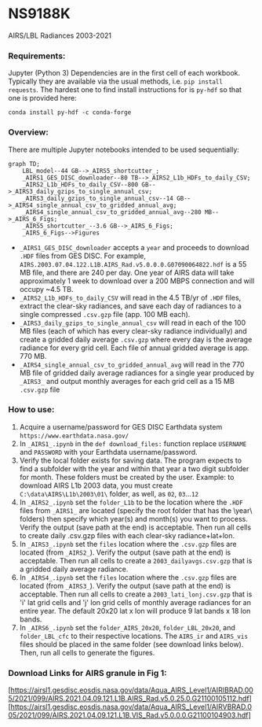 # NS9188K
AIRS/LBL Radiances 2003-2021

### Requirements:
Jupyter (Python 3)
Dependencies are in the first cell of each workbook. Typically they are available via the usual methods, i.e. `pip install requests`. The hardest one to find install instructions for is `py-hdf` so that one is provided here:
```
conda install py-hdf -c conda-forge
```

### Overview:
There are multiple Jupyter notebooks intended to be used sequentially:
```mermaid
graph TD;
    LBL_model--44 GB-->_AIRS5_shortcutter_;
    _AIRS1_GES_DISC_downloader--80 TB-->_AIRS2_L1b_HDFs_to_daily_CSV;
    _AIRS2_L1b_HDFs_to_daily_CSV--800 GB-->_AIRS3_daily_gzips_to_single_annual_csv;
    _AIRS3_daily_gzips_to_single_annual_csv--14 GB-->_AIRS4_single_annual_csv_to_gridded_annual_avg;
    _AIRS4_single_annual_csv_to_gridded_annual_avg--280 MB-->_AIRS_6_Figs;
    _AIRS5_shortcutter_--3.6 GB-->_AIRS_6_Figs;
    _AIRS_6_Figs-->Figures

```
 - `_AIRS1_GES_DISC_downloader` accepts a `year` and proceeds to download `.HDF` files from GES DISC. For example, `AIRS.2003.07.04.122.L1B.AIRS_Rad.v5.0.0.0.G07090064822.hdf` is a 55 MB file, and there are 240 per day. One year of AIRS data will take approximately 1 week to download over a 200 MBPS connection and will occupy ~4.5 TB.
 - `_AIRS2_L1b_HDFs_to_daily_CSV` will read in the 4.5 TB/yr of `.HDF` files, extract the clear-sky radiances, and save each day of radiances to a single compressed `.csv.gzp` file (app. 100 MB each).
 - `_AIRS3_daily_gzips_to_single_annual_csv` will read in each of the 100 MB files (each of which has every clear-sky radiance individually) and create a gridded daily average `.csv.gzp` where every day is the average radiance for every grid cell. Each file of annual gridded average is app. 770 MB.
 - `_AIRS4_single_annual_csv_to_gridded_annual_avg` will read in the 770 MB file of gridded daily average radiances for a single year produced by `_AIRS3_` and output monthly averages for each grid cell as a 15 MB `.csv.gzp` file


### How to use:
1. Acquire a username/password for GES DISC Earthdata system `https://www.earthdata.nasa.gov/`
2. In `_AIRS1_.ipynb` in the `def download_files:` function replace `USERNAME` and `PASSWORD` with your Earthdata username/password.
3. Verify the local folder exists for saving data. The program expects to find a subfolder with the year and within that year a two digit subfolder for month. These folders must be created by the user. Example: to download AIRS L1b 2003 data, you must create `C:\data\AIRS\L1b\2003\01\` folder, as well, as `02`, `03`...`12`
4. In `_AIRS2_.ipynb` set the `folder_L1b` to be the location where the `.HDF` files from `_AIRS1_` are located (specify the root folder that has the \year\ folders) then specify which year(s) and month(s) you want to process. Verify the output (save path at the end) is acceptable. Then run all cells to create daily .csv.gzp files with each clear-sky radiance+lat+lon.
5. In `_AIRS3_.ipynb` set the `files` location where the `.csv.gzp` files are located (from `_AIRS2_`). Verify the output (save path at the end) is acceptable. Then run all cells to create a `2003_dailyavgs.csv.gzp` that is a gridded daily average radiance.
6. In `_AIRS4_.ipynb` set the `files` location where the `.csv.gzp` files are located (from `_AIRS3_`). Verify the output (save path at the end) is acceptable. Then run all cells to create a `2003_lati_lonj.csv.gzp` that is 'i' lat grid cells and 'j' lon grid cells of monthly average radiances for an entire year. The default 20x20 lat x lon will produce 9 lat bands x 18 lon bands.
7. In `_AIRS6_.ipynb` set the `folder_AIRS_20x20`, `folder_LBL_20x20`, and `folder_LBL_cfc` to their respective locations. The `AIRS_ir` and `AIRS_vis` files should be placed in the same folder (see download links below). Then, run all cells to generate the figures.

### Download Links for AIRS granule in Fig 1:
[https://airsl1.gesdisc.eosdis.nasa.gov/data/Aqua_AIRS_Level1/AIRIBRAD.005/2021/099/AIRS.2021.04.09.121.L1B.AIRS_Rad.v5.0.25.0.G21100105112.hdf]
[https://airsl1.gesdisc.eosdis.nasa.gov/data/Aqua_AIRS_Level1/AIRVBRAD.005/2021/099/AIRS.2021.04.09.121.L1B.VIS_Rad.v5.0.0.0.G21100104903.hdf]
